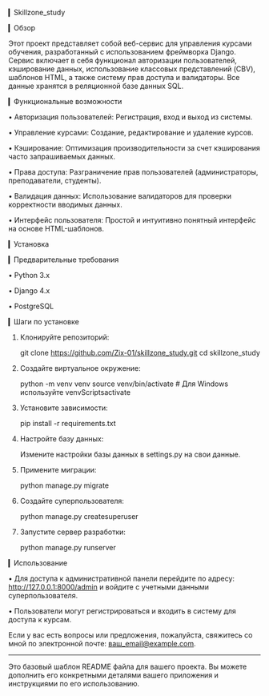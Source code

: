 ▎Skillzone_study

▎Обзор

Этот проект представляет собой веб-сервис для управления курсами обучения, разработанный с использованием фреймворка Django. Сервис включает в себя функционал авторизации пользователей, кэширование данных, использование классовых представлений (CBV), шаблонов HTML, а также систему прав доступа и валидаторы. Все данные хранятся в реляционной базе данных SQL.

▎Функциональные возможности

• Авторизация пользователей: Регистрация, вход и выход из системы.

• Управление курсами: Создание, редактирование и удаление курсов.

• Кэширование: Оптимизация производительности за счет кэширования часто запрашиваемых данных.

• Права доступа: Разграничение прав пользователей (администраторы, преподаватели, студенты).

• Валидация данных: Использование валидаторов для проверки корректности вводимых данных.

• Интерфейс пользователя: Простой и интуитивно понятный интерфейс на основе HTML-шаблонов.

▎Установка

▎Предварительные требования

• Python 3.x

• Django 4.x

• PostgreSQL

▎Шаги по установке

1. Клонируйте репозиторий:

      git clone https://github.com/Zix-01/skillzone_study.git
      cd skillzone_study
   

2. Создайте виртуальное окружение:

      python -m venv venv
   source venv/bin/activate  # Для Windows используйте venvScriptsactivate
   

3. Установите зависимости:

      pip install -r requirements.txt
   

4. Настройте базу данных:

   Измените настройки базы данных в settings.py на свои данные.

5. Примените миграции:

      python manage.py migrate
   

6. Создайте суперпользователя:

      python manage.py createsuperuser
   

7. Запустите сервер разработки:

      python manage.py runserver

▎Использование

• Для доступа к административной панели перейдите по адресу: http://127.0.0.1:8000/admin и войдите с учетными данными суперпользователя.

• Пользователи могут регистрироваться и входить в систему для доступа к курсам.



Если у вас есть вопросы или предложения, пожалуйста, свяжитесь со мной по электронной почте: ваш_email@example.com.

---

Это базовый шаблон README файла для вашего проекта. Вы можете дополнить его конкретными деталями вашего приложения и инструкциями по его использованию.
